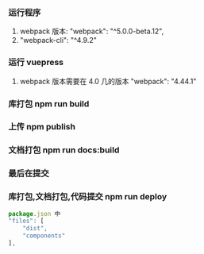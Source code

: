 ### 运行程序

1. webpack 版本: "webpack": "^5.0.0-beta.12",
2. "webpack-cli": "^4.9.2"

### 运行 vuepress

1. webpack 版本需要在 4.0 几的版本 "webpack": "4.44.1"
   <!-- 2. 安装 async-validator: "^1.11.5", -->
   <!-- "async-validator": "^4.1.1", -->

### 库打包 npm run build

### 上传 npm publish

### 文档打包 npm run docs:build

### 最后在提交

### 库打包,文档打包,代码提交 npm run deploy

```js
package.json 中
"files": [
    "dist",
    "components"
],
```
